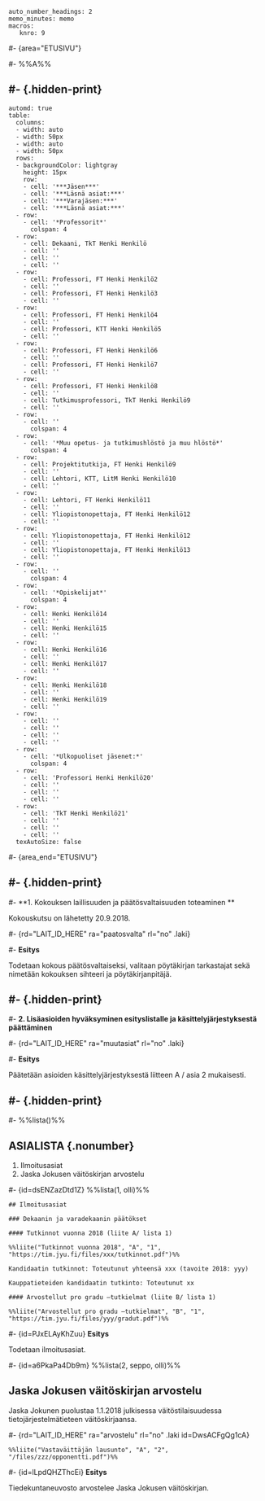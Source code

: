 ``` {settings=""}
auto_number_headings: 2
memo_minutes: memo
macros:
   knro: 9
```

#- {area="ETUSIVU"}

#-
%%A%%

#- {.hidden-print}
---

``` {plugin="timTable"}
automd: true
table:
  columns:
  - width: auto
  - width: 50px
  - width: auto
  - width: 50px
  rows:
  - backgroundColor: lightgray
    height: 15px
    row:
    - cell: '***Jäsen***'
    - cell: '***Läsnä asiat:***'
    - cell: '***Varajäsen:***'
    - cell: '***Läsnä asiat:***'
  - row:
    - cell: '*Professorit*'
      colspan: 4
  - row:
    - cell: Dekaani, TkT Henki Henkilö
    - cell: ''
    - cell: ''
    - cell: ''
  - row:
    - cell: Professori, FT Henki Henkilö2
    - cell: ''
    - cell: Professori, FT Henki Henkilö3
    - cell: ''
  - row:
    - cell: Professori, FT Henki Henkilö4
    - cell: ''
    - cell: Professori, KTT Henki Henkilö5
    - cell: ''
  - row:
    - cell: Professori, FT Henki Henkilö6
    - cell: ''
    - cell: Professori, FT Henki Henkilö7
    - cell: ''
  - row:
    - cell: Professori, FT Henki Henkilö8
    - cell: ''
    - cell: Tutkimusprofessori, TkT Henki Henkilö9
    - cell: ''
  - row:
    - cell: ''
      colspan: 4
  - row:
    - cell: '*Muu opetus- ja tutkimushlöstö ja muu hlöstö*'
      colspan: 4
  - row:
    - cell: Projektitutkija, FT Henki Henkilö9
    - cell: ''
    - cell: Lehtori, KTT, LitM Henki Henkilö10
    - cell: ''
  - row:
    - cell: Lehtori, FT Henki Henkilö11
    - cell: ''
    - cell: Yliopistonopettaja, FT Henki Henkilö12
    - cell: ''
  - row:
    - cell: Yliopistonopettaja, FT Henki Henkilö12
    - cell: ''
    - cell: Yliopistonopettaja, FT Henki Henkilö13
    - cell: ''
  - row:
    - cell: ''
      colspan: 4
  - row:
    - cell: '*Opiskelijat*'
      colspan: 4
  - row:
    - cell: Henki Henkilö14
    - cell: ''
    - cell: Henki Henkilö15
    - cell: ''
  - row:
    - cell: Henki Henkilö16
    - cell: ''
    - cell: Henki Henkilö17
    - cell: ''
  - row:
    - cell: Henki Henkilö18
    - cell: ''
    - cell: Henki Henkilö19
    - cell: ''
  - row:
    - cell: ''
    - cell: ''
    - cell: ''
    - cell: ''
  - row:
    - cell: '*Ulkopuoliset jäsenet:*'
      colspan: 4
  - row:
    - cell: 'Professori Henki Henkilö20'
    - cell: ''
    - cell: ''
    - cell: ''
  - row:
    - cell: 'TkT Henki Henkilö21'
    - cell: ''
    - cell: ''
    - cell: ''
  texAutoSize: false

```

#- {area_end="ETUSIVU"}

#- {.hidden-print}
---

#-
**1. Kokouksen laillisuuden ja päätösvaltaisuuden toteaminen **

Kokouskutsu on lähetetty 20.9.2018.

#- {rd="LAIT_ID_HERE" ra="paatosvalta" rl="no" .laki}

#-
**Esitys** 

Todetaan kokous päätösvaltaiseksi, valitaan pöytäkirjan
tarkastajat sekä nimetään kokouksen sihteeri ja pöytäkirjanpitäjä.

#- {.hidden-print}
---

#-
**2. Lisäasioiden hyväksyminen esityslistalle ja käsittelyjärjestyksestä
päättäminen**

#- {rd="LAIT_ID_HERE" ra="muutasiat" rl="no" .laki}

#-
**Esitys** 

Päätetään asioiden käsittelyjärjestyksestä liitteen A / asia 2
mukaisesti.

#- {.hidden-print}
---

#-
%%lista()%%

## ASIALISTA {.nonumber}

1. Ilmoitusasiat
2. Jaska Jokusen väitöskirjan arvostelu

#- {id=dsENZazDtd1Z}
%%lista(1, olli)%%

``` {atom="true" id=sEj1vkUWmFmG}
## Ilmoitusasiat

### Dekaanin ja varadekaanin päätökset

#### Tutkinnot vuonna 2018 (liite A/ lista 1)
```

``` {plugin="showPdf" id=ePZZ1MvVVb5S}
%%liite("Tutkinnot vuonna 2018", "A", "1", "https://tim.jyu.fi/files/xxx/tutkinnot.pdf")%%
```

``` {atom="true" id=RIam8d8VXbQv}
Kandidaatin tutkinnot: Toteutunut yhteensä xxx (tavoite 2018: yyy)

Kauppatieteiden kandidaatin tutkinto: Toteutunut xx

#### Arvostellut pro gradu –tutkielmat (liite B/ lista 1)
```

``` {plugin="showPdf" id=yN0j9XeEOdZG}
%%liite("Arvostellut pro gradu –tutkielmat", "B", "1", "https://tim.jyu.fi/files/yyy/gradut.pdf")%%
```

#- {id=PJxELAyKhZuu}
**Esitys**

Todetaan ilmoitusasiat.

#- {id=a6PkaPa4Db9m}
%%lista(2, seppo, olli)%%

## Jaska Jokusen väitöskirjan arvostelu

Jaska Jokunen puolustaa 1.1.2018 julkisessa väitöstilaisuudessa tietojärjestelmätieteen väitöskirjaansa.

#- {rd="LAIT_ID_HERE" ra="arvostelu" rl="no" .laki id=DwsACFgQg1cA}

``` {plugin="showPdf" id=ziPZpkjHHMeU}
%%liite("Vastaväittäjän lausunto", "A", "2", "/files/zzz/opponentti.pdf")%%
```

#- {id=lLpdQHZThcEi}
**Esitys**

Tiedekuntaneuvosto arvostelee Jaska Jokusen väitöskirjan.
